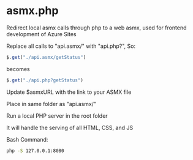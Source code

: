 # asmx.php
Redirect local asmx calls through php to a web asmx, used for frontend development of Azure Sites


Replace all calls to "api.asmx/" with "api.php?", So:
``` Javascript
$.get("./api.asmx/getStatus")
```

becomes

```Javascript
$.get("./api.php?getStatus")
```


Update $asmxURL with the link to your ASMX file


Place in same folder as "api.asmx/"


Run a local PHP server in the root folder


It will handle the serving of all HTML, CSS, and JS


Bash Command: 
``` Bash
php -S 127.0.0.1:8080
```